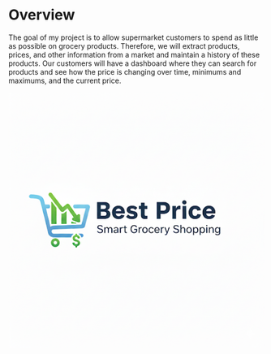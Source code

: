 # Overview
The goal of my project is to allow supermarket customers to spend as little as possible on grocery products. Therefore, we will extract products, prices, and other information from a market and maintain a history of these products. Our customers will have a dashboard where they can search for products and see how the price is changing over time, minimums and maximums, and the current price.

![Logo](.github/src/img/logo.png)